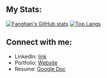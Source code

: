 ## My Stats:
[![Fanghan's GitHub stats](https://github-readme-stats.vercel.app/api?username=FanghanHu&show_icons=true)](https://github.com/FanghanHu/)
[![Top Langs](https://github-readme-stats.vercel.app/api/top-langs/?username=FanghanHu&layout=compact)](https://github.com/FanghanHu/)

## Connect with me:
* LinkedIn: [link](https://www.linkedin.com/in/fanghan-hu/)
* Portfolio: [Website](https://fanghanhu.github.io/Portfolio/)
* Resume: [Google Doc](https://docs.google.com/document/d/1rdmV1Cqwir4mrzMDP7MUlh_D7quWU3Op_8Ffe6gQbnk/edit?usp=sharing)
